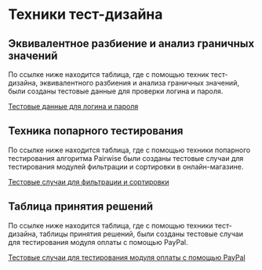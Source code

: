 # Техники тест-дизайна

## Эквивалентное разбиение и анализ граничных значений

По ссылке ниже находится таблица, где с помощью техник тест-дизайна, эквивалентного разбиения и анализа граничных значений, были созданы тестовые данные для проверки логина и пароля.

[Тестовые данные для логина и пароля](https://docs.google.com/spreadsheets/d/1xZoctWzx2kNtoXH3snFcjdYTiyh-JYAxnIJNs4fh-NI/edit?usp=sharing)

## Техника попарного тестирования

По ссылке ниже находится таблица, где с помощью техники попарного тестирования алгоритма Pairwise были созданы тестовые случаи для тестирования модулей фильтрации и сортировки в онлайн-магазине.

[Тестовые случаи для фильтрации и сортировки](https://docs.google.com/spreadsheets/d/1sKbnShSGwKS50h35YLL3ZHBACNvE5m0FOZOupaQfr7E/edit?usp=sharing)


## Таблица принятия решений

По ссылке ниже находится таблица, где с помощью техники тест-дизайна, таблицы принятия решений, были созданы тестовые случаи для тестирования модуля оплаты с помощью PayPal. 

[Тестовые случаи для тестирования модуля оплаты с помощью PayPal](https://docs.google.com/spreadsheets/d/19pgPDeHKwF-2eb1m6SexGKccExKt6L0VYV8231PzYPE/edit?usp=sharing)